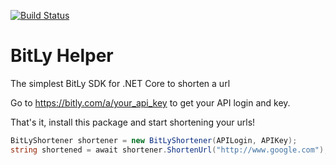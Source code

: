 [![Build Status](https://dev.azure.com/sebagomez/bitlyhelper/_apis/build/status/sebagomez.bitlyhelper?branchName=master)](https://dev.azure.com/sebagomez/bitlyhelper/_build/latest?definitionId=11&branchName=master)

# BitLy Helper
The simplest BitLy SDK for .NET Core to shorten a url

Go to https://bitly.com/a/your_api_key to get your API login and key.

That's it, install this package and start shortening your urls!

```c#
BitLyShortener shortener = new BitLyShortener(APILogin, APIKey);
string shortened = await shortener.ShortenUrl("http://www.google.com");
```